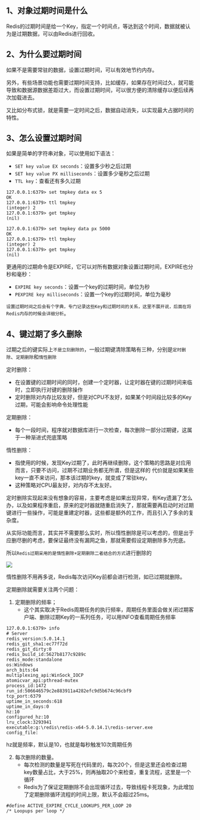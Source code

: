 
## 1、对象过期时间是什么

Redis的过期时间是给一个Key，指定一个时间点，等达到这个时间，数据就被认为是过期数据，可以由Redis进行回收。

## 2、为什么要过期时间

如果不是需要常驻的数据，设置过期时间，可以有效地节约内存。

另外，有些场景功能也需要过期时间支持，比如缓存，如果存在时间过久，就可能导致和数据源数据差距过大，而设置过期时间，可以很方便的清除缓存以便后续再次加载进去。

又比如分布式锁，就是需要一定时间之后，数据自动消失，以实现最大占据时间的特性。

## 3、怎么设置过期时间

如果是简单的字符串对象，可以使用如下语法：

- `SET key value EX seconds`：设置多少秒之后过期
- `SET key value PX milliseconds`：设置多少毫秒之后过期
- `TTL key`：查看还有多久过期

```shell
127.0.0.1:6379> set tmpkey data ex 5
OK
127.0.0.1:6379> ttl tmpkey
(integer) 2
127.0.0.1:6379> get tmpkey
(nil)

127.0.0.1:6379> set tmpkey data px 5000
OK
127.0.0.1:6379> ttl tmpkey
(integer) 2
127.0.0.1:6379> get tmpkey
(nil)
```

更通用的过期命令是EXPIRE，它可以对所有数据对象设置过期时间，EXPIRE也分秒和毫秒：

- `EXPIRE key seconds`：设置一个key的过期时间，单位为秒
- `PEXPIRE key milliseconds`：设置一个key的过期时间，单位为毫秒

`设置过期时间之后会有个字典，专门记录这些Key和过期时间的关系，这里不展开说，后面在将Redis内存的时候会详细分析`。

## 4、键过期了多久删除

过期之后的键实际上`不是立刻删除的`，一般过期键清除策略有三种，分别是`定时删除`、`定期删除`和`惰性删除`

定时删除：
- 在设置键的过期时间的同时，创建一个定时器，让定时器在键的过期时间来临时，立即执行对键的删除操作
- 定时删除对内存比较友好，但是对CPU不友好，如果某个时间段比较多的Key过期，可能会影响命令处理性能

定期删除：
- 每个一段时间，程序就对数据库进行一次检查，每次删除一部分过期键，这属于一种渐进式兜底策略

惰性删除：
- 指使用的时候，发现Key过期了，此时再继续删除，这个策略的思路是对应用而言，只要不访问，过期不过期业务都无所谓，但是这样的 代价就是如果某些key一直不来访问，那本该过期的key，就变成了常驻key。
- 这种策略对CPU最友好，对内存不太友好。


定时删除实现起来没有想象的容易，主要考虑是如果出现异常，有Key遗漏了怎么办，以及如果程序重启，原来的定时器就随重启消失了，那就需要再启动时对过期键进行一些操作，可能是重建定时器，这些都是额外的工作，而且引入了多余的复杂度。

从实际功能而言，其实并不需要那么实时，所以惰性删除是可以考虑的，但是出于应删尽删的考虑，要保证最终没有漏网之鱼，那就需要假设定期删除多为兜底。

所以`Redis过期采用的是惰性删除+定期删除二者结合的方式`进行删除的

![](https://image-for.oss-cn-guangzhou.aliyuncs.com/for-obsidian/Java_Study/2_%E5%AD%A6%E4%B9%A0%E7%AC%94%E8%AE%B0/1_Java%E8%AF%AD%E8%A8%80%E6%A0%B8%E5%BF%83/1_Java%E5%9F%BA%E7%A1%80/1_Java%E5%A4%8D%E4%B9%A0%E7%AC%94%E8%AE%B0/Pasted%20image%2020231021143438.png)

惰性删除不用再多说，Redis每次访问Key前都会进行检测，如已过期就删除。

定期删除就需要关注两个问题：

1. 定期删除的频率；
	- 这个其实取决于Redis周期任务的执行频率，周期任务里面会做关闭过期客户端、删除过期Key的一系列任务，可以用INFO查看周期任务频率
```shell
127.0.0.1:6379> info
# Server
redis_version:5.0.14.1
redis_git_sha1:ec77f72d
redis_git_dirty:0
redis_build_id:5627b8177c9289c
redis_mode:standalone
os:Windows
arch_bits:64
multiplexing_api:WinSock_IOCP
atomicvar_api:pthread-mutex
process_id:1472
run_id:506646579c2e883911a4282efc9d5b674c96cbf9
tcp_port:6379
uptime_in_seconds:618
uptime_in_days:0
hz:10
configured_hz:10
lru_clock:3293941
executable:g:\redis\redis-x64-5.0.14.1\redis-server.exe
config_file:
```

hz就是频率，默认是10，也就是每秒触发10次周期任务

2. 每次删除的数量。
	- 每次检测的数量是写死在代码里的，每次20个，但是这里还会检查过期key数量占比，大于25%，则再抽取20个来检查，重复流程，这里是一个循环
	- Redis为了保证定期删除不会出现循环过去，导致线程卡死现象，为此增加了定期删除循环流程的时间上限，默认不会超过25ms。
```shell
#define ACTIVE_EXPIRE_CYCLE_LOOKUPS_PER_LOOP 20
/* Loopups per loop */
```

